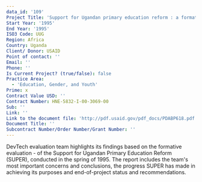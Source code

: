 ```yaml
---
data_id: '109'
Project Title: 'Support for Ugandan primary education reform : a formative evaluation'
Start Year: '1995'
End Year: '1995'
ISO3 Code: UUG
Region: Africa
Country: Uganda
Client/ Donor: USAID
Point of contact: ''
Email: ''
Phone: ''
Is Current Project? (true/false): false
Practice Area:
  - 'Education, Gender, and Youth'
Prime: x
Contract Value USD: ''
Contract Number: HNE-5832-I-00-3069-00
Sub: ''
Link: ''
Link to the document file: 'http://pdf.usaid.gov/pdf_docs/PDABP618.pdf'
Document Title: ''
Subcontract Number/Order Number/Grant Number: ''
---
```



DevTech evaluation team highlights its findings based on the formative evaluation - of the Support for Ugandan Primary Education Reform (SUPER), conducted in the spring of 1995. The report includes the team's most important concerns and conclusions, the progress SUPER has made in achieving its purposes and end-of-project status and recommendations.